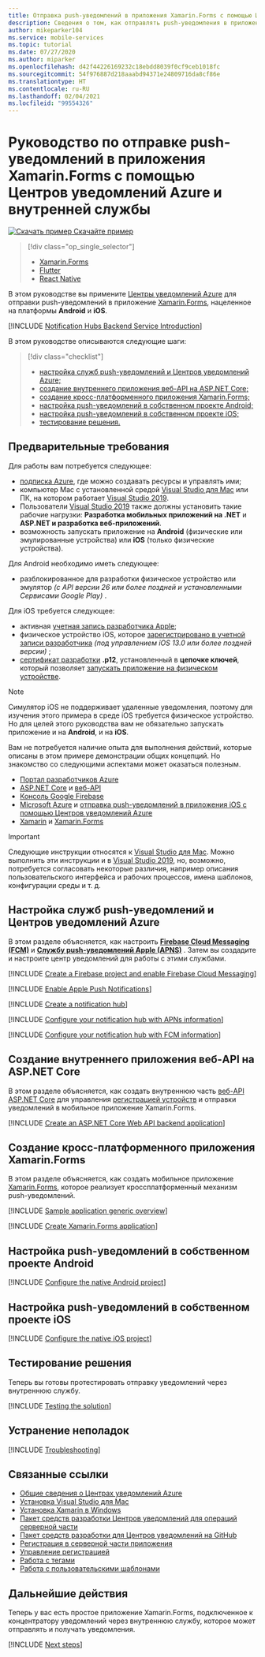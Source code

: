 ```yaml
---
title: Отправка push-уведомлений в приложения Xamarin.Forms с помощью Центров уведомлений Azure и внутренней службы | Документация Майкрософт
description: Сведения о том, как отправлять push-уведомления в приложения Xamarin.Forms, которые используют Центры уведомлений Azure через внутреннюю службу.
author: mikeparker104
ms.service: mobile-services
ms.topic: tutorial
ms.date: 07/27/2020
ms.author: miparker
ms.openlocfilehash: d42f44226169232c18ebdd8039f0cf9ceb1018fc
ms.sourcegitcommit: 54f976887d218aaabd94371e24809716da8cf86e
ms.translationtype: HT
ms.contentlocale: ru-RU
ms.lasthandoff: 02/04/2021
ms.locfileid: "99554326"
---
```

# <a name="tutorial-send-push-notifications-to-xamarinforms-apps-using-azure-notification-hubs-via-a-backend-service"></a>Руководство по отправке push-уведомлений в приложения Xamarin.Forms с помощью Центров уведомлений Azure и внутренней службы  

[![Скачать пример](media/download.png) Скачайте пример](https://github.com/xamcat/mobcat-samples/tree/master/notification_hub_backend_service)  

> [!div class="op_single_selector"]
>
> * [Xamarin.Forms](notification-hubs-backend-service-xamarin-forms.md)
> * [Flutter](notification-hubs-backend-service-flutter.md)
> * [React Native](notification-hubs-backend-service-react-native.md)

В этом руководстве вы примените [Центры уведомлений Azure](/azure/notification-hubs/notification-hubs-push-notification-overview) для отправки push-уведомлений в приложение [Xamarin.Forms](https://dotnet.microsoft.com/apps/xamarin/xamarin-forms), нацеленное на платформы **Android** и **iOS**.  

[!INCLUDE [Notification Hubs Backend Service Introduction](includes/notification-hubs-backend-service-introduction.md)]

В этом руководстве описываются следующие шаги:

> [!div class="checklist"]
>
> * [настройка служб push-уведомлений и Центров уведомлений Azure;](#set-up-push-notification-services-and-azure-notification-hub)
> * [создание внутреннего приложения веб-API на ASP.NET Core;](#create-an-aspnet-core-web-api-backend-application)
> * [создание кросс-платформенного приложения Xamarin.Forms;](#create-a-cross-platform-xamarinforms-application)
> * [настройка push-уведомлений в собственном проекте Android;](#configure-the-native-android-project-for-push-notifications)
> * [настройка push-уведомлений в собственном проекте iOS;](#configure-the-native-ios-project-for-push-notifications)
> * [тестирование решения.](#test-the-solution)

## <a name="prerequisites"></a>Предварительные требования

Для работы вам потребуется следующее:

* [подписка Azure](https://azure.microsoft.com/free/dotnet), где можно создавать ресурсы и управлять ими;
* компьютер Mac с установленной средой [Visual Studio для Mac](https://visualstudio.microsoft.com/vs/mac/) или ПК, на котором работает [Visual Studio 2019](https://visualstudio.microsoft.com/vs).
* Пользователи [Visual Studio 2019](https://visualstudio.microsoft.com/vs) также должны установить такие рабочие нагрузки: **Разработка мобильных приложений на .NET** и **ASP.NET и разработка веб-приложений**.
* возможность запускать приложение на **Android** (физические или эмулированные устройства) или **iOS** (только физические устройства).

Для Android необходимо иметь следующее:

* разблокированное для разработки физическое устройство или эмулятор  *(с API версии 26 или более поздней и установленными Сервисами Google Play)* .

Для iOS требуется следующее:

* активная [учетная запись разработчика Apple](https://developer.apple.com);
* физическое устройство iOS, которое [зарегистрировано в учетной записи разработчика](https://help.apple.com/developer-account/#/dev40df0d9fa) *(под управлением iOS 13.0 или более поздней версии)* ;
* [сертификат разработки](https://help.apple.com/developer-account/#/dev04fd06d56) **.p12**, установленный в **цепочке ключей**, который позволяет [запускать приложение на физическом устройстве](https://help.apple.com/xcode/mac/current/#/dev5a825a1ca).

> [!NOTE]
> Симулятор iOS не поддерживает удаленные уведомления, поэтому для изучения этого примера в среде iOS требуется физическое устройство. Но для целей этого руководства вам не обязательно запускать приложение и на **Android**, и на **iOS**.

Вам не потребуется наличие опыта для выполнения действий, которые описаны в этом примере демонстрации общих концепций. Но знакомство со следующими аспектами может оказаться полезным.

* [Портал разработчиков Azure](https://developer.apple.com)
* [ASP.NET Core](/aspnet/core/introduction-to-aspnet-core) и [веб-API](https://dotnet.microsoft.com/apps/aspnet/apis)
* [Консоль Google Firebase](https://console.firebase.google.com/u/0/)
* [Microsoft Azure](https://portal.azure.com) и [отправка push-уведомлений в приложения iOS с помощью Центров уведомлений Azure](/azure/notification-hubs/ios-sdk-get-started)
* [Xamarin](https://dotnet.microsoft.com/apps/xamarin) и [Xamarin.Forms](https://dotnet.microsoft.com/apps/xamarin/xamarin-forms)

> [!IMPORTANT]
> Следующие инструкции относятся к [Visual Studio для Mac](https://visualstudio.microsoft.com/vs/mac/). Можно выполнить эти инструкции и в [Visual Studio 2019](https://visualstudio.microsoft.com/vs), но, возможно, потребуется согласовать некоторые различия, например описания пользовательского интерфейса и рабочих процессов, имена шаблонов, конфигурации среды и т. д.

## <a name="set-up-push-notification-services-and-azure-notification-hub"></a>Настройка служб push-уведомлений и Центров уведомлений Azure

В этом разделе объясняется, как настроить **[Firebase Cloud Messaging (FCM)](https://firebase.google.com/docs/cloud-messaging)** и **[Службу push-уведомлений Apple (APNS)](https://developer.apple.com/library/archive/documentation/NetworkingInternet/Conceptual/RemoteNotificationsPG/APNSOverview.html)** . Затем вы создадите и настроите центр уведомлений для работы с этими службами.

[!INCLUDE [Create a Firebase project and enable Firebase Cloud Messaging](includes/notification-hubs-common-enable-firebase-cloud-messaging.md)]

[!INCLUDE [Enable Apple Push Notifications](includes/notification-hubs-common-enable-apple-push-notifications.md)]

[!INCLUDE [Create a notification hub](includes/notification-hubs-common-create-notification-hub.md)]

[!INCLUDE [Configure your notification hub with APNs information](includes/notification-hubs-common-configure-with-apns-information.md)]

[!INCLUDE [Configure your notification hub with FCM information](includes/notification-hubs-common-configure-with-fcm-information.md)]

## <a name="create-an-aspnet-core-web-api-backend-application"></a>Создание внутреннего приложения веб-API на ASP.NET Core

В этом разделе объясняется, как создать внутреннюю часть [веб-API ASP.NET Core](https://dotnet.microsoft.com/apps/aspnet/apis) для управления [регистрацией устройств](/azure/notification-hubs/notification-hubs-push-notification-registration-management#what-is-device-registration) и отправки уведомлений в мобильное приложение Xamarin.Forms.

[!INCLUDE [Create an ASP.NET Core Web API backend application](includes/notification-hubs-backend-service-web-api.md)]

## <a name="create-a-cross-platform-xamarinforms-application"></a>Создание кросс-платформенного приложения Xamarin.Forms

В этом разделе объясняется, как создать мобильное приложение [Xamarin.Forms](https://dotnet.microsoft.com/apps/xamarin/xamarin-forms), которое реализует кроссплатформенный механизм push-уведомлений.

[!INCLUDE [Sample application generic overview](includes/notification-hubs-backend-service-sample-app-overview.md)]

[!INCLUDE [Create Xamarin.Forms application](includes/notification-hubs-backend-service-sample-app-xamarin-forms.md)]

## <a name="configure-the-native-android-project-for-push-notifications"></a>Настройка push-уведомлений в собственном проекте Android

[!INCLUDE [Configure the native Android project](includes/notification-hubs-backend-service-configure-xamarin-android.md)]

## <a name="configure-the-native-ios-project-for-push-notifications"></a>Настройка push-уведомлений в собственном проекте iOS

[!INCLUDE [Configure the native iOS project](includes/notification-hubs-backend-service-configure-xamarin-ios.md)]

## <a name="test-the-solution"></a>Тестирование решения

Теперь вы готовы протестировать отправку уведомлений через внутреннюю службу.

[!INCLUDE [Testing the solution](includes/notification-hubs-backend-service-testing.md)]

## <a name="troubleshooting"></a>Устранение неполадок

[!INCLUDE [Troubleshooting](includes/notification-hubs-backend-service-troubleshooting.md)]

## <a name="related-links"></a>Связанные ссылки

* [Общие сведения о Центрах уведомлений Azure](/azure/notification-hubs/notification-hubs-push-notification-overview)
* [Установка Visual Studio для Mac](/visualstudio/mac/installation)
* [Установка Xamarin в Windows](/xamarin/get-started/installation/windows)
* [Пакет средств разработки Центров уведомлений для операций серверной части](https://www.nuget.org/packages/Microsoft.Azure.NotificationHubs/)
* [Пакет средств разработки для Центров уведомлений на GitHub](https://github.com/Azure/azure-notificationhubs)
* [Регистрация в серверной части приложения](/azure/notification-hubs/notification-hubs-ios-aspnet-register-user-from-backend-to-push-notification)
* [Управление регистрацией](/azure/notification-hubs/notification-hubs-push-notification-registration-management)
* [Работа с тегами](/azure/notification-hubs/notification-hubs-tags-segment-push-message)
* [Работа с пользовательскими шаблонами](/azure/notification-hubs/notification-hubs-templates-cross-platform-push-messages)

## <a name="next-steps"></a>Дальнейшие действия

Теперь у вас есть простое приложение Xamarin.Forms, подключенное к концентратору уведомлений через внутреннюю службу, которое может отправлять и получать уведомления.

[!INCLUDE [Next steps](includes/notification-hubs-backend-service-next-steps.md)]
